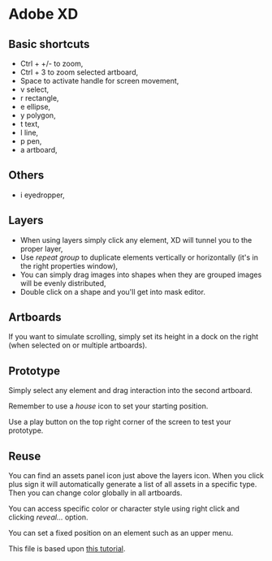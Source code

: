 # Adobe XD

## Basic shortcuts 

* Ctrl + +/-    to zoom,
* Ctrl + 3      to zoom selected artboard,
* Space         to activate handle for screen movement,
* v             select,
* r             rectangle,
* e             ellipse,
* y             polygon,
* t             text,
* l             line,
* p             pen,
* a             artboard,

## Others

* i             eyedropper,

## Layers

* When using layers simply click any element, XD will tunnel you to the proper layer,
* Use _repeat group_ to duplicate elements vertically or horizontally (it's in the right properties window),
* You can simply drag images into shapes when they are grouped images will be evenly distributed,
* Double click on a shape and you'll get into mask editor.

## Artboards

If you want to simulate scrolling, simply set its height in a dock on the right (when selected on or multiple artboards).

## Prototype

Simply select any element and drag interaction into the second artboard.

Remember to use a _house_ icon to set your starting position.

Use a play button on the top right corner of the screen to test your prototype.

## Reuse

You can find an assets panel icon just above the layers icon. When you click plus sign it will automatically generate a list of all assets in a specific type. Then you can change color globally in all artboards.

You can access specific color or character style using right click and clicking _reveal..._ option.

You can set a fixed position on an element such as an upper menu.

This file is based upon [this tutorial](https://www.youtube.com/watch?v=xmCfwGvDoBY&list=PLHjwuoik-ep1Vb4RPXNUbAVHxB1rJRC8W&index=1).